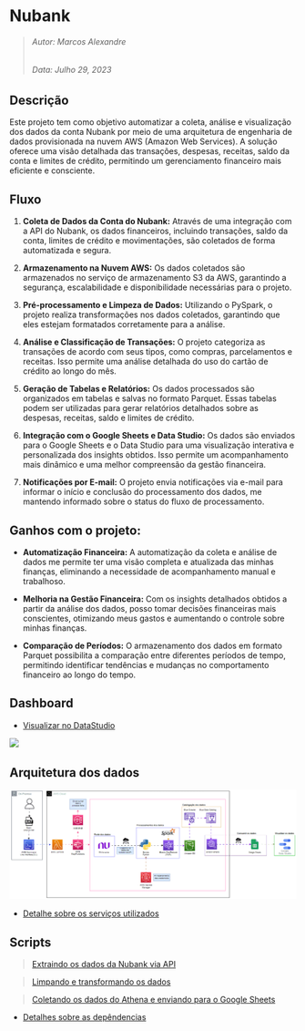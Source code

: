 # Nubank
> ###### Autor: Marcos Alexandre
> ###### Data: Julho 29, 2023
## Descrição
Este projeto tem como objetivo automatizar a coleta, análise e visualização dos dados da conta Nubank por meio de uma arquitetura de engenharia de dados provisionada na nuvem AWS (Amazon Web Services). A solução oferece uma visão detalhada das transações, despesas, receitas, saldo da conta e limites de crédito, permitindo um gerenciamento financeiro mais eficiente e consciente.

## Fluxo 

1. **Coleta de Dados da Conta do Nubank:** 
Através de uma integração com a API do Nubank, os dados financeiros, incluindo transações, saldo da conta, limites de crédito e movimentações, são coletados de forma automatizada e segura.

2. **Armazenamento na Nuvem AWS:** 
Os dados coletados são armazenados no serviço de armazenamento S3 da AWS, garantindo a segurança, escalabilidade e disponibilidade necessárias para o projeto.    

3. **Pré-processamento e Limpeza de Dados:** Utilizando o PySpark, o projeto realiza transformações nos dados coletados, garantindo que eles estejam formatados corretamente para a análise.

4. **Análise e Classificação de Transações:**
 O projeto categoriza as transações de acordo com seus tipos, como compras, parcelamentos e receitas. Isso permite uma análise detalhada do uso do cartão de crédito ao longo do mês.

5. **Geração de Tabelas e Relatórios:** 
Os dados processados são organizados em tabelas e salvas no formato Parquet. Essas tabelas podem ser utilizadas para gerar relatórios detalhados sobre as despesas, receitas, saldo e limites de crédito.

6. **Integração com o Google Sheets e Data Studio:** 
Os dados são enviados para o Google Sheets e o Data Studio para uma visualização interativa e personalizada dos insights obtidos. Isso permite um acompanhamento mais dinâmico e uma melhor compreensão da gestão financeira.

7. **Notificações por E-mail:**
 O projeto envia notificações via e-mail para informar o início e conclusão do processamento dos dados, me mantendo informado sobre o status do fluxo de processamento.

## Ganhos com o projeto:

- **Automatização Financeira:**
 A automatização da coleta e análise de dados me permite ter uma visão completa e atualizada das minhas finanças, eliminando a necessidade de acompanhamento manual e trabalhoso.

- **Melhoria na Gestão Financeira:** 
Com os insights detalhados obtidos a partir da análise dos dados, posso tomar decisões financeiras mais conscientes, otimizando meus gastos e aumentando o controle sobre minhas finanças.

- **Comparação de Períodos:** 
O armazenamento dos dados em formato Parquet possibilita a comparação entre diferentes períodos de tempo, permitindo identificar tendências e mudanças no comportamento financeiro ao longo do tempo.

## Dashboard
- <a href="https://lookerstudio.google.com/reporting/10caac1c-251e-4a69-92ba-cd85e57aa33c" target="_blank">Visualizar no DataStudio</a>

![](./docs/Imgs/Relatório_Nubank_Dados_Ficticios.jpg)

## Arquitetura dos dados
![](./Infra/Arquitetura_Dados.gif)

- [Detalhe sobre os serviços utilizados](./Infra/README.MD)

## Scripts
>[Extraindo os dados da Nubank via API](./Scripts/Extraindo_dados_Nubank_API.ipynb)

>[Limpando e transformando os dados](./Scripts/Transformando_os_dados.ipynb)

>[Coletando os dados do Athena e enviando para o Google Sheets](./Scripts/Coletando_dados_Athena_enviando_Google_Sheets.ipynb)

- [Detalhes sobre as depêndencias](./Scripts/README.MD)


